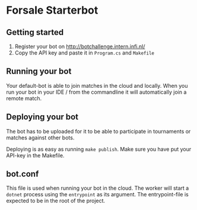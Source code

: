# Forsale Starterbot

## Getting started
  1. Register your bot on http://botchallenge.intern.infi.nl/
  2. Copy the API key and paste it in `Program.cs` and `Makefile`
  
## Running your bot

Your default-bot is able to join matches in the cloud and locally. When you run your bot in your IDE / from the commandline it will automatically join a remote match.

## Deploying your bot

The bot has to be uploaded for it to be able to participate in tournaments or matches against other bots. 

Deploying is as easy as running `make publish`. Make sure you have put your API-key in the Makefile.

## bot.conf

This file is used when running your bot in the cloud. The worker will start a `dotnet` process using the `entrypoint` as its argument.
The entrypoint-file is expected to be in the root of the project.  
